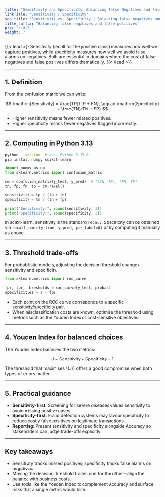 ```yaml
---
title: "Sensitivity and Specificity: Balancing False Negatives and False Positives"
linkTitle: "Sensitivity / Specificity"
seo_title: "Sensitivity vs. Specificity | Balancing false negatives and false positives"
title_suffix: "Balancing false negatives and false positives"
pre: "4.3.7 "
weight: 7
---
```


{{< lead >}}
Sensitivity (recall for the positive class) measures how well we capture positives, while specificity measures how well we avoid false alarms on negatives. Both are essential in domains where the cost of false negatives and false positives differs dramatically.
{{< /lead >}}

---

## 1. Definition
From the confusion matrix we can write:

$$
\mathrm{Sensitivity} = \frac{TP}{TP + FN}, \qquad
\mathrm{Specificity} = \frac{TN}{TN + FP}
$$

- Higher sensitivity means fewer missed positives.  
- Higher specificity means fewer negatives flagged incorrectly.

---

## 2. Computing in Python 3.13
```bash
python --version  # e.g. Python 3.13.0
pip install numpy scikit-learn
```

```python
import numpy as np
from sklearn.metrics import confusion_matrix

cm = confusion_matrix(y_test, y_pred)  # [[TN, FP], [FN, TP]]
tn, fp, fn, tp = cm.ravel()

sensitivity = tp / (tp + fn)
specificity = tn / (tn + fp)

print("Sensitivity:", round(sensitivity, 3))
print("Specificity:", round(specificity, 3))
```

In scikit-learn, sensitivity is the standard `recall`. Specificity can be obtained via `recall_score(y_true, y_pred, pos_label=0)` or by computing it manually as above.

---

## 3. Threshold trade-offs
For probabilistic models, adjusting the decision threshold changes sensitivity and specificity.

```python
from sklearn.metrics import roc_curve

fpr, tpr, thresholds = roc_curve(y_test, probas)
specificities = 1 - fpr
```

- Each point on the ROC curve corresponds to a specific sensitivity/specificity pair.
- When misclassification costs are known, optimise the threshold using metrics such as the Youden Index or cost-sensitive objectives.

---

## 4. Youden Index for balanced choices
The Youden Index balances the two metrics:

$$
J = \mathrm{Sensitivity} + \mathrm{Specificity} - 1
$$

The threshold that maximises \\(J\\) offers a good compromise when both types of errors matter.

---

## 5. Practical guidance
- **Sensitivity-first**: Screening for severe diseases values sensitivity to avoid missing positive cases.
- **Specificity-first**: Fraud detection systems may favour specificity to reduce costly false positives on legitimate transactions.
- **Reporting**: Present sensitivity and specificity alongside Accuracy so stakeholders can judge trade-offs explicitly.

---

## Key takeaways
- Sensitivity tracks missed positives; specificity tracks false alarms on negatives.
- Moving the decision threshold trades one for the other—align the balance with business costs.
- Use tools like the Youden Index to complement Accuracy and surface risks that a single metric would hide.
